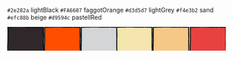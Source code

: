 

`#2e282a` lightBlack
`#FA6607` faggotOrange
`#d3d5d7` lightGrey
`#f4e3b2` sand
`#efc88b` beige
`#d9594c` pastellRed

![palette](palette.png)